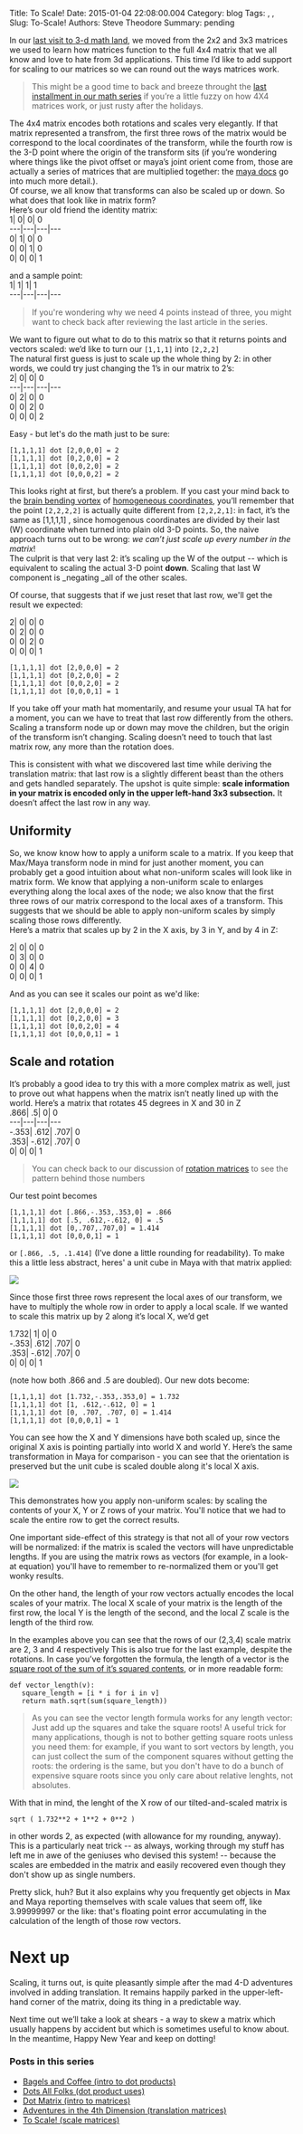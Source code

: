 Title: To Scale!
Date: 2015-01-04 22:08:00.004
Category: blog
Tags: , , 
Slug: To-Scale!
Authors: Steve Theodore
Summary: pending

In our [last visit to 3-d math land](http://techartsurvival.blogspot.com/2014/12/adventures-in-4th-dimension.html), we moved from the 2x2 and 3x3 matrices we used to learn how matrices function to the full 4x4 matrix that we all know and love to hate from 3d applications. This time I’d like to add support for scaling to our matrices so we can round out the ways matrices work.   
  
  


> This might be a good time to back and breeze throught the [last installment in our math series](http://techartsurvival.blogspot.com/2014/12/adventures-in-4th-dimension.html) if you’re a little fuzzy on how 4X4 matrices work, or just rusty after the holidays.

The 4x4 matrix encodes both rotations and scales very elegantly. If that matrix represented a transfrom, the first three rows of the matrix would be correspond to the local coordinates of the transform, while the fourth row is the 3-D point where the origin of the transform sits (if you’re wondering where things like the pivot offset or maya’s joint orient come from, those are actually a series of matrices that are multiplied together: the [maya docs](http://download.autodesk.com/us/maya/2009help/CommandsPython/xform.html) go into much more detail.).  
Of course, we all know that transforms can also be scaled up or down. So what does that look like in matrix form?  
Here’s our old friend the identity matrix:  
1| 0| 0| 0  
---|---|---|---  
0| 1| 0| 0  
0| 0| 1| 0  
0| 0| 0| 1  
  
and a sample point:  
1| 1| 1| 1  
---|---|---|---  
  
> If you're wondering why we need 4 points instead of three, you might want to check back after reviewing the last article in the series. 

We want to figure out what to do to this matrix so that it returns points and vectors scaled: we’d like to turn our `[1,1,1]` into `[2,2,2]`  
The natural first guess is just to scale up the whole thing by 2: in other words, we could try just changing the 1’s in our matrix to 2’s:  
2| 0| 0| 0  
---|---|---|---  
0| 2| 0| 0  
0| 0| 2| 0  
0| 0| 0| 2  
  
Easy - but let's do the math just to be sure:  
  

    
    
    [1,1,1,1] dot [2,0,0,0] = 2  
    [1,1,1,1] dot [0,2,0,0] = 2  
    [1,1,1,1] dot [0,0,2,0] = 2  
    [1,1,1,1] dot [0,0,0,2] = 2  
    

  
This looks right at first, but there’s a problem. If you cast your mind back to the [brain bending vortex](http://techartsurvival.blogspot.com/2014/12/adventures-in-4th-dimension.html) of [homogeneous coordinates](http://deltaorange.com/2012/03/08/the-truth-behind-homogenous-coordinates/), you’ll remember that the point `[2,2,2,2]` is actually quite different from `[2,2,2,1]`: in fact, it’s the same as [1,1,1,1] , since homogenous coordinates are divided by their last (W) coordinate when turned into plain old 3-D points. So, the naive approach turns out to be wrong: _we can’t just scale up every number in the matrix_!  
The culprit is that very last 2: it’s scaling up the W of the output -- which is equivalent to scaling the actual 3-D point **down**. Scaling that last W component is _negating _all of the other scales.  
  
Of course, that suggests that if we just reset that last row, we'll get the result we expected:  
  
2| 0| 0| 0  
0| 2| 0| 0  
0| 0| 2| 0  
0| 0| 0| 1  
  
  

    
    
    [1,1,1,1] dot [2,0,0,0] = 2  
    [1,1,1,1] dot [0,2,0,0] = 2  
    [1,1,1,1] dot [0,0,2,0] = 2  
    [1,1,1,1] dot [0,0,0,1] = 1  
    

  
If you take off your math hat momentarily, and resume your usual TA hat for a moment, you can we have to treat that last row differently from the others. Scaling a transform node up or down may move the children, but the origin of the transform isn’t changing. Scaling doesn’t need to touch that last matrix row, any more than the rotation does.  
  
 This is consistent with what we discovered last time while deriving the translation matrix: that last row is a slightly different beast than the others and gets handled separately. The upshot is quite simple: **scale information in your matrix is encoded only in the upper left-hand 3x3 subsection.** It doesn’t affect the last row in any way.  


## [](https://www.blogger.com/blogger.g?blogID=3596910715538761404#uniformity)Uniformity

So, we know know how to apply a uniform scale to a matrix. If you keep that Max/Maya transform node in mind for just another moment, you can probably get a good intuition about what non-uniform scales will look like in matrix form. We know that applying a non-uniform scale to enlarges everything along the local axes of the node; we also know that the first three rows of our matrix correspond to the local axes of a transform. This suggests that we should be able to apply non-uniform scales by simply scaling those rows differently.  
Here’s a matrix that scales up by 2 in the X axis, by 3 in Y, and by 4 in Z:  
  
2| 0| 0| 0  
0| 3| 0| 0  
0| 0| 4| 0  
0| 0| 0| 1  
  
And as you can see it scales our point as we'd like:   

    
    
    [1,1,1,1] dot [2,0,0,0] = 2  
    [1,1,1,1] dot [0,2,0,0] = 3  
    [1,1,1,1] dot [0,0,2,0] = 4  
    [1,1,1,1] dot [0,0,0,1] = 1  
    

  


## Scale and rotation 

It’s probably a good idea to try this with a more complex matrix as well, just to prove out what happens when the matrix isn’t neatly lined up with the world. Here’s a matrix that rotates 45 degrees in X and 30 in Z   
.866| .5| 0| 0  
---|---|---|---  
-.353| .612| .707| 0  
.353| -.612| .707| 0  
0| 0| 0| 1  
  


> You can check back to our discussion of [rotation matrices](http://techartsurvival.blogspot.com/2014/12/dot-matrix.html) to see the pattern behind those numbers

Our test point becomes   
  

    
    
    [1,1,1,1] dot [.866,-.353,.353,0] = .866  
    [1,1,1,1] dot [.5, .612,-.612, 0] = .5  
    [1,1,1,1] dot [0,.707,.707,0] = 1.414  
    [1,1,1,1] dot [0,0,0,1] = 1  
    

  
or `[.866, .5, .1.414]` (I’ve done a little rounding for readability).  To make this a little less abstract, heres' a unit cube in Maya with that matrix applied:  
  


[![](http://4.bp.blogspot.com/-3MHZFxXQeMY/VKohUK39ItI/AAAAAAABLgQ/VSQCT-mKkns/s1600/45_30.png)](http://4.bp.blogspot.com/-3MHZFxXQeMY/VKohUK39ItI/AAAAAAABLgQ/VSQCT-mKkns/s1600/45_30.png)

  
Since those first three rows represent the local axes of our transform, we have to multiply the whole row in order to apply a local scale. If we wanted to scale this matrix up by 2 along it’s local X, we’d get  
  
1.732| 1| 0| 0  
-.353| .612| .707| 0  
.353| -.612| .707| 0  
0| 0| 0| 1  
  
(note how both .866 and .5 are doubled). Our new dots become:  
  

    
    
    [1,1,1,1] dot [1.732,-.353,.353,0] = 1.732  
    [1,1,1,1] dot [1, .612,-.612, 0] = 1  
    [1,1,1,1] dot [0, .707, .707, 0] = 1.414  
    [1,1,1,1] dot [0,0,0,1] = 1  
    

  
You can see how the X and Y dimensions have both scaled up, since the original X axis is pointing partially into world X and world Y. Here’s the same transformation in Maya for comparison - you can see that the orientation is preserved but the unit cube is scaled double along it's local X axis.  
  


[![](http://1.bp.blogspot.com/-xQrr4BXBAI0/VKolH8cyJcI/AAAAAAABLgY/TDc1GUziqRo/s1600/scaled_and_rotated.png)](http://1.bp.blogspot.com/-xQrr4BXBAI0/VKolH8cyJcI/AAAAAAABLgY/TDc1GUziqRo/s1600/scaled_and_rotated.png)

  
  
This demonstrates how you apply non-uniform scales: by scaling the contents of your X, Y or Z rows of your matrix.  You'll notice that we had to scale the entire row to get the correct results.   
  
One important side-effect of this strategy is that not all of your row vectors will be normalized: if the matrix is scaled the vectors will have unpredictable lengths.  If you are using the matrix rows as vectors (for example, in a look-at equation) you'll have to remember to re-normalized them or you'll get wonky results.   
  
On the other hand, the length of your row vectors actually encodes the local scales of your matrix. The local X scale of your matrix is the length of the first row, the local Y is the length of the second, and the local Z scale is the length of the third row.  
  
In the examples above you can see that the rows of our (2,3,4) scale matrix are 2, 3 and 4 respectively  This is also true for the last example, despite the rotations. In case you’ve forgotten the formula, the length of a vector is the [square root of the sum of it’s squared contents](http://www.netcomuk.co.uk/~jenolive/vect5.html), or in more readable form:  
  

    
    
    def vector_length(v):  
       square_length = [i * i for i in v]  
       return math.sqrt(sum(square_length))  
    

> As you can see the vector length formula works for any length vector: Just add up the squares and take the square roots! A useful trick for many applications, though is not to bother getting square roots unless you need them: for example, if you want to sort vectors by length, you can just collect the sum of the component squares without getting the roots: the ordering is the same, but you don't have to do a bunch of expensive square roots since you only care about relative lenghts, not absolutes.

With that in mind, the lenght of the X row of our tilted-and-scaled matrix is   
  

    
    
    sqrt ( 1.732**2 + 1**2 + 0**2 )  
    

  
in other words 2, as expected (with allowance for my rounding, anyway).  This is a particularly neat trick -- as always, working through my stuff has left me in awe of the geniuses who devised this system! -- because the scales are embedded in the matrix and easily recovered even though they don't show up as single numbers.  
  
Pretty slick, huh?  But it also explains why you frequently get objects in Max and Maya reporting themselves with scale values that seem off, like 3.99999997 or the like:  that's floating point error accumulating in the calculation of the length of those row vectors.   


# Next up

Scaling, it turns out, is quite pleasantly simple after the mad 4-D adventures involved in adding translation. It remains happily parked in the upper-left-hand corner of the matrix, doing its thing in a predictable way.  
  
Next time out we’ll take a look at shears - a way to skew a matrix which usually happens by accident but which is sometimes useful to know about. In the meantime, Happy New Year and keep on dotting!  
  


###  Posts in this series

  * [Bagels and Coffee (intro to dot products)](http://techartsurvival.blogspot.com/2014/11/bagels-and-coffee-or-vector-dot-product.html)
  * [Dots All Folks (dot product uses)](http://techartsurvival.blogspot.com/2014/11/dots-all-folks.html)
  * [Dot Matrix (intro to matrices)](http://techartsurvival.blogspot.com/2014/12/dot-matrix.html)
  * [Adventures in the 4th Dimension (translation matrices)](http://techartsurvival.blogspot.com/2014/12/adventures-in-4th-dimension.html)
  * [To Scale! (scale matrices)](http://techartsurvival.blogspot.com/2015/01/to-scale.html)



